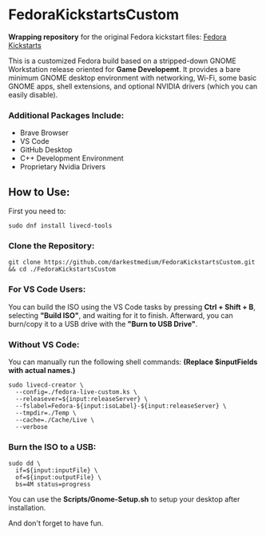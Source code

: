# FedoraKickstartsCustom

**Wrapping repository** for the original Fedora kickstart files: [Fedora Kickstarts](https://pagure.io/fedora-kickstarts)

This is a customized Fedora build based on a stripped-down GNOME Workstation release oriented for **Game Developemt**. It provides a bare minimum GNOME desktop environment with networking, Wi-Fi, some basic GNOME apps, shell extensions, and optional NVIDIA drivers (which you can easily disable).


### Additional Packages Include:
- Brave Browser
- VS Code
- GitHub Desktop
- C++ Development Environment
- Proprietary Nvidia Drivers 


## How to Use:
First you need to:

```
sudo dnf install livecd-tools
```


### Clone the Repository:

```
git clone https://github.com/darkestmedium/FedoraKickstartsCustom.git && cd ./FedoraKickstartsCustom
```


### For VS Code Users:
You can build the ISO using the VS Code tasks by pressing **Ctrl + Shift + B**, selecting **"Build ISO"**, and waiting for it to finish. Afterward, you can burn/copy it to a USB drive with the **"Burn to USB Drive"**.


### Without VS Code:
You can manually run the following shell commands: **(Replace $inputFields with actual names.)**

```
sudo livecd-creator \
  --config=./fedora-live-custom.ks \
  --releasever=${input:releaseServer} \
  --fslabel=Fedora-${input:isoLabel}-${input:releaseServer} \
  --tmpdir=./Temp \
  --cache=./Cache/Live \
  --verbose
```


### Burn the ISO to a USB:

```
sudo dd \
  if=${input:inputFile} \
  of=${input:outputFile} \
  bs=4M status=progress
```

You can use the **Scripts/Gnome-Setup.sh** to setup your desktop after installation.

And don't forget to have fun.